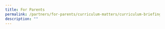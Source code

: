 ```yaml
---
title: For Parents
permalink: /partners/for-parents/curriculum-matters/curriculum-briefing-slides
description: ""
---
```


